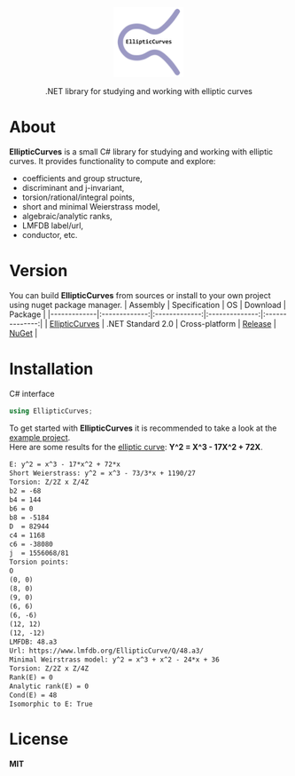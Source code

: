 <p align="center"><img width="25%" src="docs/ec_logo.png" /></p>
<p align="center"> .NET library for studying and working with elliptic curves </p>    

# About
**EllipticCurves** is a small C# library for studying and working with elliptic curves. It provides functionality to compute and explore:
* coefficients and group structure,  
* discriminant and j-invariant,  
* torsion/rational/integral points,  
* short and minimal Weierstrass model,  
* algebraic/analytic ranks,  
* LMFDB label/url,  
* conductor, etc.  

# Version
You can build **EllipticCurves** from sources or install to your own project using nuget package manager.
| Assembly | Specification | OS | Download | Package |
|-------------|:-------------:|:-------------:|:--------------:|:--------------:|
| [EllipticCurves](sources) | .NET Standard 2.0 | Cross-platform | [Release](https://github.com/asiryan/EllipticCurves/releases/) | [NuGet](https://www.nuget.org/packages/EllipticCurves/) | 

# Installation
C# interface  
```c#
using EllipticCurves;
```
To get started with **EllipticCurves** it is recommended to take a look at the [example project](examples).  
Here are some results for the [elliptic curve](https://github.com/asiryan/Cuboid_Conjecture_1): **Y^2 = X^3 - 17X^2 + 72X**.
```
E: y^2 = x^3 - 17*x^2 + 72*x
Short Weierstrass: y^2 = x^3 - 73/3*x + 1190/27
Torsion: Z/2Z x Z/4Z
b2 = -68
b4 = 144
b6 = 0
b8 = -5184
D  = 82944
c4 = 1168
c6 = -38080
j  = 1556068/81
Torsion points:
O
(0, 0)
(8, 0)
(9, 0)
(6, 6)
(6, -6)
(12, 12)
(12, -12)
LMFDB: 48.a3
Url: https://www.lmfdb.org/EllipticCurve/Q/48.a3/
Minimal Weirstrass model: y^2 = x^3 + x^2 - 24*x + 36
Torsion: Z/2Z x Z/4Z
Rank(E) = 0
Analytic rank(E) = 0
Cond(E) = 48
Isomorphic to E: True
```

# License
**MIT**  
